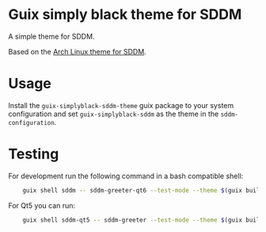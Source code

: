 # Guix simply black theme for SDDM

A simple theme for SDDM.

Based on the [Arch Linux theme for SDDM](https://github.com/Guidobelix/archlinux-themes-sddm).

# Usage

Install the `guix-simplyblack-sddm-theme` guix package to your system
configuration and set `guix-simplyblack-sddm` as the theme in the
`sddm-configuration`.

# Testing

For development run the following command in a bash compatible shell:

```bash
    guix shell sddm -- sddm-greeter-qt6 --test-mode --theme $(guix build -f guix.scm)/share/sddm/themes/guix-simplyblack-sddm
```

For Qt5 you can run:
```bash
    guix shell sddm-qt5 -- sddm-greeter --test-mode --theme $(guix build -f guix.scm)/share/sddm/themes/guix-simplyblack-sddm

```
